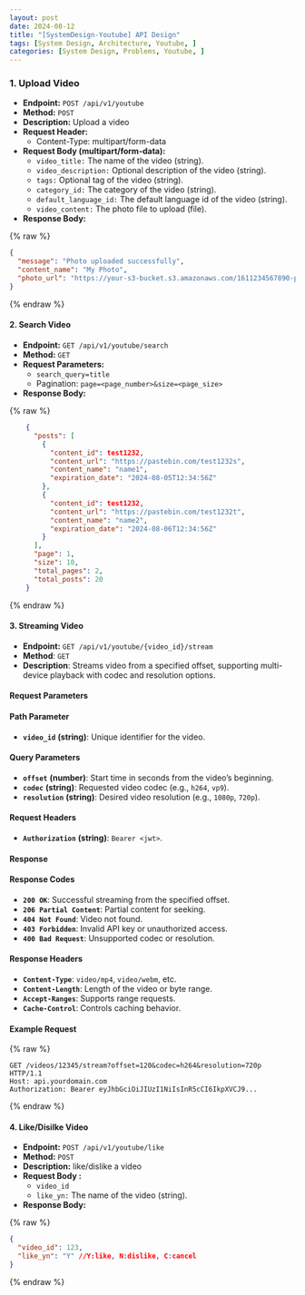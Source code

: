```yaml
---
layout: post
date: 2024-08-12
title: "[SystemDesign-Youtube] API Design"
tags: [System Design, Architecture, Youtube, ]
categories: [System Design, Problems, Youtube, ]
---
```



### 1. Upload Video

- **Endpoint:** `POST /api/v1/youtube`
- **Method:** `POST`
- **Description:** Upload a video
- **Request Header:**
	- Content-Type: multipart/form-data
- **Request Body (multipart/form-data):**
	- `video_title:` The name of the video (string).
	- `video_description:` Optional description of the video (string).
	- `tags:` Optional tag of the video (string).
	- `category_id:` The category of the video (string).
	- `default_language_id:` The default language id of the video (string).
	- `video_content:` The photo file to upload (file).
- **Response Body:**


{% raw %}
```json
{
  "message": "Photo uploaded successfully",
  "content_name": "My Photo",
  "photo_url": "https://your-s3-bucket.s3.amazonaws.com/1611234567890-photo.png"
}
```
{% endraw %}



#### 2. Search Video

- **Endpoint:** `GET /api/v1/youtube/search`
- **Method:** `GET`
- **Request Parameters:**
	- `search_query=title`
	- Pagination: `page=<page_number>&size=<page_size>`
- **Response Body:**

	
{% raw %}
```json
	{
	  "posts": [
	    {
	      "content_id": test1232,
	      "content_url": "https://pastebin.com/test1232s",
	      "content_name": "name1",
	      "expiration_date": "2024-08-05T12:34:56Z"
	    },
	    {
	      "content_id": test1232,
	      "content_url": "https://pastebin.com/test1232t",
	      "content_name": "name2",
	      "expiration_date": "2024-08-06T12:34:56Z"
	    }
	  ],
	  "page": 1,
	  "size": 10,
	  "total_pages": 2,
	  "total_posts": 20
	}
```
{% endraw %}



#### 3. Streaming Video

- **Endpoint:** `GET /api/v1/youtube/{video_id}/stream`
- **Method**: `GET`
- **Description**: Streams video from a specified offset, supporting multi-device playback with codec and resolution options.

#### Request Parameters


#### Path Parameter

- **`video_id`** **(string)**: Unique identifier for the video.

#### Query Parameters

- **`offset`** **(number)**: Start time in seconds from the video’s beginning.
- **`codec`** **(string)**: Requested video codec (e.g., `h264`, `vp9`).
- **`resolution`** **(string)**: Desired video resolution (e.g., `1080p`, `720p`).

#### Request Headers

- **`Authorization`** **(string)**: `Bearer <jwt>`.

#### Response


#### Response Codes

- **`200 OK`**: Successful streaming from the specified offset.
- **`206 Partial Content`**: Partial content for seeking.
- **`404 Not Found`**: Video not found.
- **`403 Forbidden`**: Invalid API key or unauthorized access.
- **`400 Bad Request`**: Unsupported codec or resolution.

#### Response Headers

- **`Content-Type`**: `video/mp4`, `video/webm`, etc.
- **`Content-Length`**: Length of the video or byte range.
- **`Accept-Ranges`**: Supports range requests.
- **`Cache-Control`**: Controls caching behavior.

#### Example Request



{% raw %}
```text
GET /videos/12345/stream?offset=120&codec=h264&resolution=720p HTTP/1.1
Host: api.yourdomain.com
Authorization: Bearer eyJhbGciOiJIUzI1NiIsInR5cCI6IkpXVCJ9...
```
{% endraw %}



#### 4. Like/Disilke Video

- **Endpoint:** `POST /api/v1/youtube/like`
- **Method:** `POST`
- **Description:** like/dislike a video
- **Request Body :**
	- `video_id`
	- `like_yn:` The name of the video (string).
- **Response Body:**


{% raw %}
```json
{
  "video_id": 123,
  "like_yn": "Y" //Y:like, N:dislike, C:cancel
}
```
{% endraw %}


